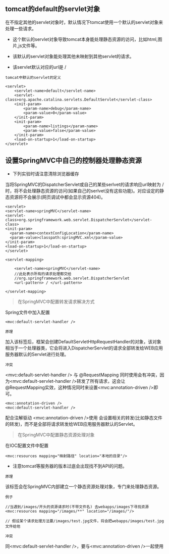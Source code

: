 ## tomcat的default的servlet对象
在不指定其他的servlet对象时，默认情况下tomcat使用一个默认的servlet对象来处理一些请求。

* 这个默认的servlet对象导致tomcat本身能处理静态资源的访问，比如html,图片,js文件等。

* 该默认的servlet对象能处理其他未映射到其他servlet的请求。 

* 该servlet默认对应的url是 /

`tomcat中默认的servlet的定义`

    <servlet>
        <servlet-name>default</servlet-name>
        <servlet-class>org.apache.catalina.servlets.DefaultServlet</servlet-class>
        <init-param>
            <param-name>debug</param-name>
            <param-value>0</param-value>
        </init-param>
        <init-param>
            <param-name>listings</param-name>
            <param-value>false</param-value>
        </init-param>
        <load-on-startup>1</load-on-startup>
    </servlet>

## 设置SpringMVC中自己的控制器处理静态资源

* 下列实验时请注意清除浏览器缓存

当将SpringMVC的DispatcherServlet或自己的某些serlvet的请求响应url映射为 / 时，将不会处理静态资源的访问(如果自己的serlvet没有这些功能)。对应设定的静态资源将不会展示(网页调试中都会显示资源404)。


    <servlet>
    <servlet-name>springMVC</servlet-name>
    <servlet-class>org.springframework.web.servlet.DispatcherServlet</servlet-class>
    <init-param>
      <param-name>contextConfigLocation</param-name>
      <param-value>classpath:springMVC.xml</param-value>
    </init-param>
    <load-on-startup>1</load-on-startup>
    </servlet>
    
    <servlet-mapping>
    
        <servlet-name>springMVC</servlet-name>
        //此处表示所有的请求处理都交给
        //org.springframework.web.servlet.DispatcherServlet
        <url-pattern> / </url-pattern>
    
    </servlet-mapping>
    
> 在SpringMVC中配置转发请求解决方式

Spring文件中加入配置

    <mvc:default-servlet-handler />
    
`原理`  

加入该标签后，框架会创建DefaultServletHttpRequestHandler的对象，该对象相当于一个处理器类，它会将进入DispatcherServlet的请求全部转发给WEB应用服务器默认的Servlet进行处理。


`冲突`  

<mvc:default-servlet-handler /> 与 @RequestMapping 同时使用会有冲突，因为<mvc:default-servlet-handler />转发了所有请求，这会让@RequestMapping实效，这种情况同时来设置<mvc:annotation-driven />即可。

    <mvc:annotation-driven />
    <mvc:default-servlet-handler />

配合注解驱动 <mvc:annotation-driven />使用 会设置相关的转发(比如静态文件的转发)，而不是全部将请求转发给WEB应用服务器默认的Servlet。
    
    
> 在SpringMVC中配置静态资源处理对象

在IOC配置文件中配置

    <mvc:resources mapping="映射路径" location="本地的目录"/>


* 注意tomcat等服务器的版本过底会出现找不到API的问题。

`原理`
    
该标签会在SpringMVC内部建立一个静态资源处理对象，专门来处理静态资源。
    
`例子`

    //当遇到/images/开头的资源请求时(不带文件名) 去webapps/images下寻找资源
    <mvc:resources mapping="/images/**" location="/images/"/>
    
    // 假设某个请求处理方法要/images/test.jpg文件，将会把webapps/images/test.jpg文件给他
    

`冲突`   

同<mvc:default-servlet-handler />，要与<mvc:annotation-driven />一起使用